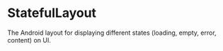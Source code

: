 # StatefulLayout
The Android layout for displaying different states (loading, empty, error, content) on UI.
